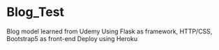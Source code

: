 # Blog_Test
Blog model learned from Udemy
Using Flask as framework, HTTP/CSS, Bootstrap5 as front-end
Deploy using Heroku
